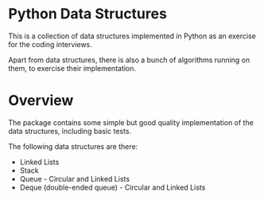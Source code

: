 # Python Data Structures 

This is a collection of data structures implemented in Python
as an exercise for the coding interviews.

Apart from data structures, there is also a bunch of algorithms
running on them, to exercise their implementation.

# Overview

The package contains some simple but good quality implementation
of the data structures, including basic tests.

The following data structures are there:

- Linked Lists
- Stack
- Queue - Circular and Linked Lists
- Deque (double-ended queue) - Circular and Linked Lists
